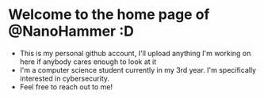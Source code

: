# Welcome to the home page of @NanoHammer :D
- This is my personal github account, I'll upload anything I'm working on here if anybody cares enough to look at it
- I'm a computer science student currently in my 3rd year. I'm specifically interested in cybersecurity.
- Feel free to reach out to me!

<!---
NanoHammer/NanoHammer is a ✨ special ✨ repository because its `README.md` (this file) appears on your GitHub profile.
You can click the Preview link to take a look at your changes.
--->
